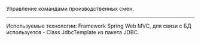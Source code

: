 Управление командами производственных смен. 
<hr>

Используемые технологии:  Framework Spring Web MVC, для связи с БД используется - Class JdbcTemplate из пакета JDBC.
